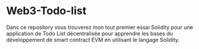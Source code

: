 # Web3-Todo-list

Dans ce repository vous trouverez mon tout premier essai Solidity pour une application de Todo List décentralisée pour apprendre les bases du développement de smart contract EVM en utilisant le langage Solidity.
